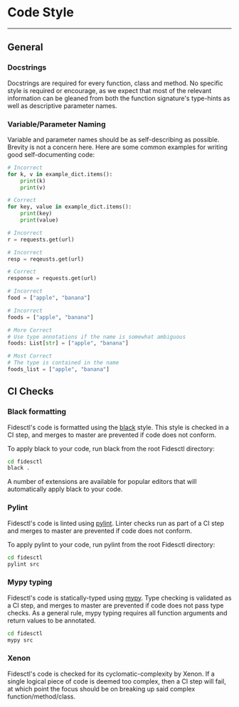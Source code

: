 # Code Style

---

## General

### Docstrings

Docstrings are required for every function, class and method. No specific style is required or encourage, as we expect that most of the relevant information can be gleaned from both the function signature's type-hints as well as descriptive parameter names.

### Variable/Parameter Naming

Variable and parameter names should be as self-describing as possible. Brevity is not a concern here. Here are some common examples for writing good self-documenting code:

```python title="Single Letter Variable Names"
# Incorrect
for k, v in example_dict.items():
    print(k)
    print(v)

# Correct
for key, value in example_dict.items():
    print(key)
    print(value)
```

```python title="Abbreviated Variable Names"
# Incorrect
r = requests.get(url)

# Incorrect
resp = reqeusts.get(url)

# Correct
response = requests.get(url)
```

```python title="Type Ambiguous Variable Names"
# Incorrect
food = ["apple", "banana"] 

# Incorrect
foods = ["apple", "banana"] 

# More Correct
# Use type annotations if the name is somewhat ambiguous
foods: List[str] = ["apple", "banana"] 

# Most Correct
# The type is contained in the name
foods_list = ["apple", "banana"] 
```

## CI Checks

### Black formatting

Fidesctl's code is formatted using the [black](https://github.com/ambv/black) style. This style is checked in a CI step, and merges to master are prevented if code does not conform.

To apply black to your code, run black from the root Fidesctl directory:

```bash
cd fidesctl
black .
```

A number of extensions are available for popular editors that will automatically apply black to your code.

### Pylint

Fidesctl's code is linted using [pylint](https://pylint.org/). Linter checks run as part of a CI step and merges to master are prevented if code does not conform.

To apply pylint to your code, run pylint from the root Fidesctl directory:

```bash
cd fidesctl
pylint src
```

### Mypy typing

Fidesctl's code is statically-typed using [mypy](http://mypy-lang.org/). Type checking is validated as a CI step, and merges to master are prevented if code does not pass type checks. As a general rule, mypy typing requires all function arguments and return values to be annotated.

```bash
cd fidesctl
mypy src
```

### Xenon

Fidesctl's code is checked for its cyclomatic-complexity by Xenon. If a single logical piece of code is deemed too complex, then a CI step will fail, at which point the focus should be on breaking up said complex function/method/class.
